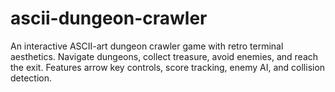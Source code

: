 # ascii-dungeon-crawler
An interactive ASCII-art dungeon crawler game with retro terminal aesthetics. Navigate dungeons, collect treasure, avoid enemies, and reach the exit. Features arrow key controls, score tracking, enemy AI, and collision detection.
